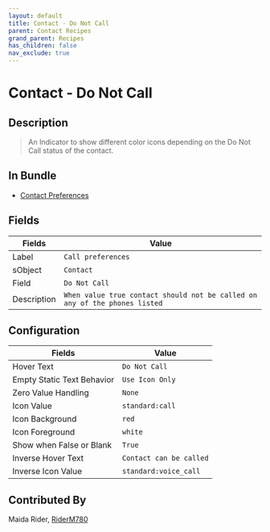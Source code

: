 ```yaml
---
layout: default
title: Contact - Do Not Call
parent: Contact Recipes
grand_parent: Recipes
has_children: false
nav_exclude: true
---
```


# Contact - Do Not Call

## Description
> An Indicator to show different color icons depending on the Do Not Call status of the contact.

## In Bundle
* [Contact Preferences](../contact/bundle-contact-communication-preferences.md)

## Fields

Fields | Value 
---|---
Label|`Call preferences`
sObject|`Contact`
Field|`Do Not Call`
Description| `When value true contact should not be called on any of the phones listed`

## Configuration

Fields | Value 
---|---
Hover Text|`Do Not Call`
Empty Static Text Behavior|`Use Icon Only`
Zero Value Handling|`None`
Icon Value|`standard:call`
Icon Background| `red`
Icon Foreground| `white`
Show when False or Blank|`True`
Inverse Hover Text| `Contact can be called`
Inverse Icon Value|`standard:voice_call`


## Contributed By
Maida Rider, [RiderM780](https://github.com/RiderM780)